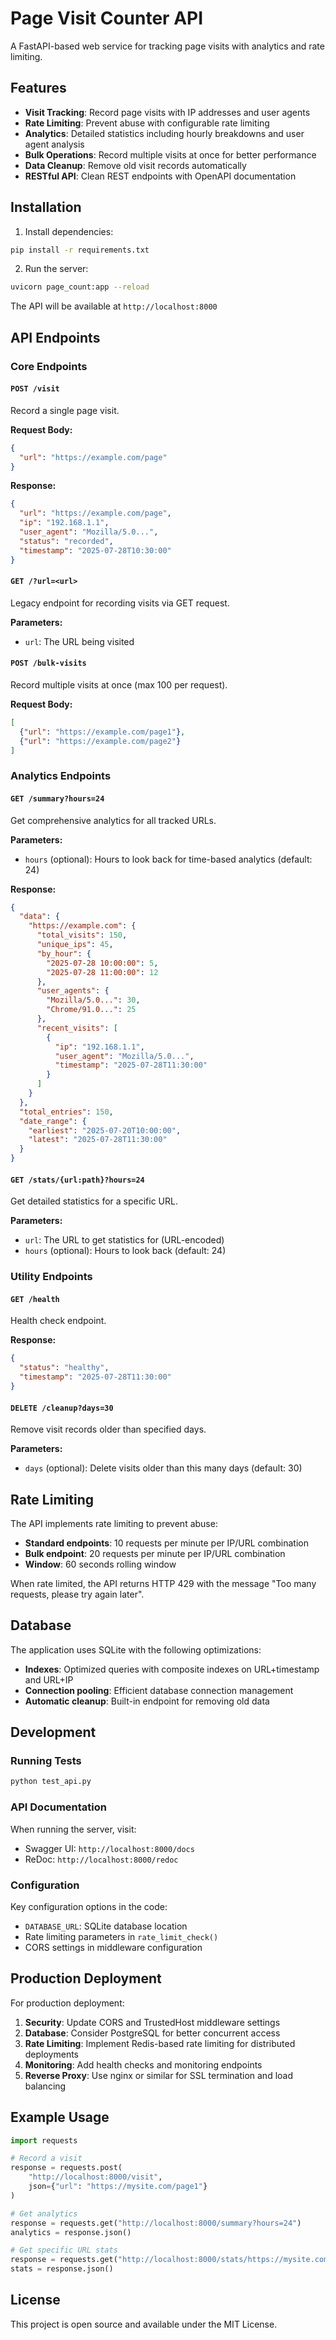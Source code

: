 # Page Visit Counter API

A FastAPI-based web service for tracking page visits with analytics and rate limiting.

## Features

- **Visit Tracking**: Record page visits with IP addresses and user agents
- **Rate Limiting**: Prevent abuse with configurable rate limiting
- **Analytics**: Detailed statistics including hourly breakdowns and user agent analysis
- **Bulk Operations**: Record multiple visits at once for better performance
- **Data Cleanup**: Remove old visit records automatically
- **RESTful API**: Clean REST endpoints with OpenAPI documentation

## Installation

1. Install dependencies:
```bash
pip install -r requirements.txt
```

2. Run the server:
```bash
uvicorn page_count:app --reload
```

The API will be available at `http://localhost:8000`

## API Endpoints

### Core Endpoints

#### `POST /visit`
Record a single page visit.

**Request Body:**
```json
{
  "url": "https://example.com/page"
}
```

**Response:**
```json
{
  "url": "https://example.com/page",
  "ip": "192.168.1.1",
  "user_agent": "Mozilla/5.0...",
  "status": "recorded",
  "timestamp": "2025-07-28T10:30:00"
}
```

#### `GET /?url=<url>`
Legacy endpoint for recording visits via GET request.

**Parameters:**
- `url`: The URL being visited

#### `POST /bulk-visits`
Record multiple visits at once (max 100 per request).

**Request Body:**
```json
[
  {"url": "https://example.com/page1"},
  {"url": "https://example.com/page2"}
]
```

### Analytics Endpoints

#### `GET /summary?hours=24`
Get comprehensive analytics for all tracked URLs.

**Parameters:**
- `hours` (optional): Hours to look back for time-based analytics (default: 24)

**Response:**
```json
{
  "data": {
    "https://example.com": {
      "total_visits": 150,
      "unique_ips": 45,
      "by_hour": {
        "2025-07-28 10:00:00": 5,
        "2025-07-28 11:00:00": 12
      },
      "user_agents": {
        "Mozilla/5.0...": 30,
        "Chrome/91.0...": 25
      },
      "recent_visits": [
        {
          "ip": "192.168.1.1",
          "user_agent": "Mozilla/5.0...",
          "timestamp": "2025-07-28T11:30:00"
        }
      ]
    }
  },
  "total_entries": 150,
  "date_range": {
    "earliest": "2025-07-20T10:00:00",
    "latest": "2025-07-28T11:30:00"
  }
}
```

#### `GET /stats/{url:path}?hours=24`
Get detailed statistics for a specific URL.

**Parameters:**
- `url`: The URL to get statistics for (URL-encoded)
- `hours` (optional): Hours to look back (default: 24)

### Utility Endpoints

#### `GET /health`
Health check endpoint.

**Response:**
```json
{
  "status": "healthy",
  "timestamp": "2025-07-28T11:30:00"
}
```

#### `DELETE /cleanup?days=30`
Remove visit records older than specified days.

**Parameters:**
- `days` (optional): Delete visits older than this many days (default: 30)

## Rate Limiting

The API implements rate limiting to prevent abuse:

- **Standard endpoints**: 10 requests per minute per IP/URL combination
- **Bulk endpoint**: 20 requests per minute per IP/URL combination
- **Window**: 60 seconds rolling window

When rate limited, the API returns HTTP 429 with the message "Too many requests, please try again later".

## Database

The application uses SQLite with the following optimizations:

- **Indexes**: Optimized queries with composite indexes on URL+timestamp and URL+IP
- **Connection pooling**: Efficient database connection management
- **Automatic cleanup**: Built-in endpoint for removing old data

## Development

### Running Tests

```bash
python test_api.py
```

### API Documentation

When running the server, visit:
- Swagger UI: `http://localhost:8000/docs`
- ReDoc: `http://localhost:8000/redoc`

### Configuration

Key configuration options in the code:

- `DATABASE_URL`: SQLite database location
- Rate limiting parameters in `rate_limit_check()`
- CORS settings in middleware configuration

## Production Deployment

For production deployment:

1. **Security**: Update CORS and TrustedHost middleware settings
2. **Database**: Consider PostgreSQL for better concurrent access
3. **Rate Limiting**: Implement Redis-based rate limiting for distributed deployments
4. **Monitoring**: Add health checks and monitoring endpoints
5. **Reverse Proxy**: Use nginx or similar for SSL termination and load balancing

## Example Usage

```python
import requests

# Record a visit
response = requests.post(
    "http://localhost:8000/visit",
    json={"url": "https://mysite.com/page1"}
)

# Get analytics
response = requests.get("http://localhost:8000/summary?hours=24")
analytics = response.json()

# Get specific URL stats
response = requests.get("http://localhost:8000/stats/https://mysite.com/page1")
stats = response.json()
```

## License

This project is open source and available under the MIT License.
